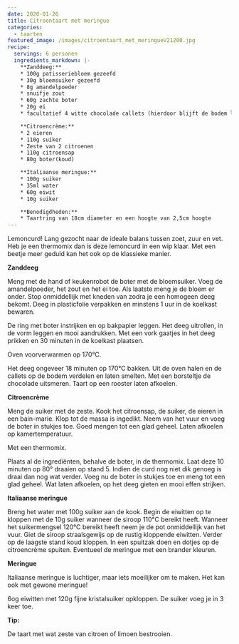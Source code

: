 ```yaml
---
date: 2020-01-26
title: Citroentaart met meringue
categories:
  - taarten
featured_image: /images/citroentaart_met_meringueV21200.jpg
recipe:
  servings: 6 personen
  ingredients_markdown: |-
    **Zanddeeg:**
    * 100g patisseriebloem gezeefd
    * 30g bloemsuiker gezeefd
    * 8g amandelpoeder
    * snuifje zout
    * 60g zachte boter
    * 20g ei
    * facultatief 4 witte chocolade callets (hierdoor blijft de bodem langer krokant)

    **Citroencrème:**
    * 2 eieren
    * 110g suiker
    * Zeste van 2 citroenen
    * 110g citroensap
    * 80g boter(koud)

    **Italiaanse meringue:**
    * 100g suiker
    * 35ml water
    * 60g eiwit
    * 10g suiker

    **Benodigdheden:**
    * Taartring van 18cm diameter en een hoogte van 2,5cm hoogte
---
```

Lemoncurd! Lang gezocht naar de ideale balans tussen zoet, zuur en vet.
Heb je een thermomix dan is deze lemoncurd in een wip klaar. Met een beetje meer geduld kan het ook op de klassieke manier. 

<!--more-->

**Zanddeeg**

Meng met de hand of keukenrobot de boter met de bloemsuiker.Voeg de amandelpoeder, het zout en het ei toe. Als laatste meng je de bloem er onder.Stop onmiddellijk met kneden van zodra je een homogeen deeg bekomt. Deeg in plasticfolie verpakken en minstens 1 uur in de koelkast bewaren.

De ring met boter instrijken en op bakpapier leggen.
Het deeg uitrollen, in de vorm leggen en mooi aandrukken. Met een vork gaatjes in het deeg prikken en 30 minuten in de koelkast plaatsen.

Oven voorverwarmen op 170°C.

Het deeg ongeveer 18 minuten op 170°C bakken.
Uit de oven halen en de callets op de bodem verdelen en laten smelten.
Met een borsteltje de chocolade uitsmeren. Taart op een rooster laten afkoelen.

**Citroencrème**

Meng de suiker met de zeste.Kook het citroensap, de suiker, de eieren in een bain-marie.Klop tot de massa is ingedikt.Neem van het vuur en voeg de boter in stukjes toe.Goed mengen tot een glad geheel.Laten afkoelen op kamertemperatuur.Met een thermomix.  Plaats al de ingrediënten, behalve de boter, in de thermomix. Laat deze 10 minuten op 80° draaien op stand 5.Indien de curd nog niet dik genoeg is draai dan nog wat verder.Voeg nu de boter in stukjes toe en meng tot een glad geheel.Wat laten afkoelen, op het deeg gieten en mooi effen strijken.

**Italiaanse meringue**

Breng het water met 100g suiker aan de kook.
Begin de eiwitten op te kloppen met de 10g suiker wanneer de siroop 110°C bereikt heeft.
Wanneer het suikermengsel 120°C bereikt heeft neem je de pot onmiddellijk van het vuur.
Giet de siroop straalsgewijs op de rustig kloppende eiwitten.
Verder op de laagste stand koud kloppen.
In een spuitzak doen en dotjes op de citroencrème spuiten.
Eventueel de meringue met een brander kleuren.

**Meringue**

Italiaanse meringue is luchtiger, maar iets moeilijker om te maken.
Het kan ook met gewone meringue!

6og eiwitten met 120g fijne kristalsuiker opkloppen. De suiker voeg je in 3 keer toe.

<b>Tip: </b>

De taart met wat zeste van citroen of limoen bestrooien.


